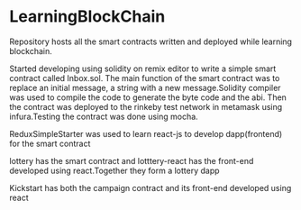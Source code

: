 # LearningBlockChain
Repository hosts all the smart contracts written and deployed while learning blockchain.

Started developing  using solidity on remix editor to write a simple smart contract called Inbox.sol. The main function of the smart contract was to replace an initial message, a string with a new message.Solidity compiler was used to compile the code to generate the byte code and the abi. Then the contract was deployed to the rinkeby test network in metamask using infura.Testing the contract was done using mocha.

ReduxSimpleStarter was used to learn react-js to develop dapp(frontend) for the smart contract

lottery has the smart contract and lotttery-react has the front-end developed using react.Together they form a lottery dapp

Kickstart has both the campaign contract and its front-end developed using react
